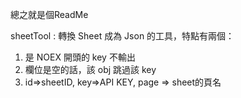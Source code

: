總之就是個ReadMe

sheetTool : 轉換 Sheet 成為 Json 的工具，特點有兩個：
1. 是 NOEX 開頭的 key 不輸出
2. 欄位是空的話，該 obj 跳過該 key
3. id=>sheetID, key=>API KEY, page => sheet的頁名
